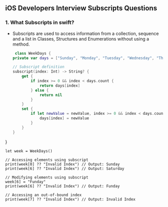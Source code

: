 ## iOS Developers Interview Subscripts Questions

### 1. What Subscripts in swift?
  - Subscripts are used to access information from a collection, sequence and a list in Classes, Structures and Enumerations 
    without using a method.

    ```swift
     class WeekDays {
    private var days = ["Sunday", "Monday", "Tuesday", "Wednesday", "Thursday", "Friday", "Saturday"]

    // Subscript definition
    subscript(index: Int) -> String? {
        get {
            if index >= 0 && index < days.count {
                return days[index]
            } else {
                return nil
            }
        }
        set {
            if let newValue = newValue, index >= 0 && index < days.count {
                days[index] = newValue
            }
        }
    }
}

    let week = WeekDays()

    // Accessing elements using subscript
    print(week[0] ?? "Invalid Index") // Output: Sunday
    print(week[6] ?? "Invalid Index") // Output: Saturday

    // Modifying elements using subscript
    week[6] = "Funday"
    print(week[6] ?? "Invalid Index") // Output: Funday

    // Accessing an out-of-bound index
    print(week[7] ?? "Invalid Index") // Output: Invalid Index

  ```
